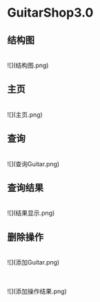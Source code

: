 # GuitarShop3.0
<h2>结构图</h2><br>
![](结构图.png)
<h2>主页</h2><br>
![](主页.png)
<h2>查询</h2><br>
![](查询Guitar.png)
<h2>查询结果</h2><br>
![](结果显示.png)
<h2>删除操作</h2><br>
![](添加Guitar.png)
<h2></h2><br>
![](添加操作结果.png)
